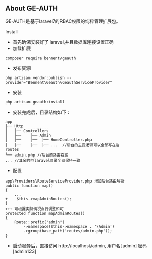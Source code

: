 
## About GE-AUTH

GE-AUTH是基于laravel7的RBAC权限的纯粹管理扩展包。

Install
- 首先确保安装好了 laravel,并且数据库连接设置正确
- 加载扩展
```
composer require bennent/geauth
```
- 发布资源
```
php artisan vendor:publish --provider="Bennent\Geauth\GeauthServiceProvider"
```
- 安装
```
php artisan geauth:install
```
- 安装完成后，目录结构如下：
```
app
├── Http
│   ├── Controllers
│   ├──    ├── Admin
│   ├──    ├──  ├── HomeController.php
│   ├──    ├──  ├── ...  //后台的主要逻辑可以全部写在这
routes
└── admin.php //后台的路由在这
... //其余的与laravel目录全部保持一致
```
- 配置
```
app\Providers\RouteServiceProvider.php 增加后台路由解析
public function map()
{
    ...
+    $this->mapAdminRoutes();
}
+++ 可根据实际情况自行调整即可
protected function mapAdminRoutes()
{
    Route::prefix('admin')
        ->namespace($this->namespace . '\Admin')
        ->group(base_path('routes/admin.php'));
}
```

- 启动服务后，直接访问 http://localhost/admin, 用户名[admin] 密码[admin123]